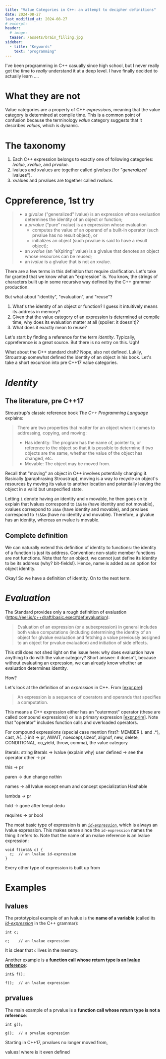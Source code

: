 ```yaml
---
title: "Value Categories in C++: an attempt to decipher definitions"
date: 2024-08-27
last_modified_at: 2024-08-27
# excerpt: 
header:
  # image: 
  teaser: /assets/brain_filling.jpg
sidebar:
  - title: "Keywords"
    text: "programming"
---
```


I've been programming in C++ casually since high school, but I never really got the time to *really* understand it at a deep level. I have finally decided to actually learn ....

# What they are not
Value categories are a property of C++ *expressions*, meaning that the value category is determined at compile time. This is a common point of confusion because the terminology *value* category suggests that it describes *values*, which is dynamic.

# The taxonomy
1. Each C++ expression belongs to exactly one of following categories: *lvalue*, *xvalue*, and *prvalue*. 
2. lvalues and xvalues are together called *glvalues* (for "*generalized* lvalues").
3. xvalues and prvalues are together called *rvalues*.

# Cppreference, 1st try
> * a *glvalue* ("generalized" lvalue) is an expression whose evaluation determines the identity of an object or function;
> * a *prvalue* (“pure” rvalue) is an expression whose evaluation
>   * computes the value of an operand of a built-in operator (such prvalue has no result object), or
>   * initializes an object (such prvalue is said to have a result object);
> * an *xvalue* (an “eXpiring” value) is a glvalue that denotes an object whose resources can be reused;
> * an *lvalue* is a glvalue that is not an xvalue.

There are a few terms in this definition that require clarification. Let's take for granted that we know what an "expression" is. You know, the strings of characters built up in some recursive way defined by the C++ grammar production. 

But what about "identity", "evaluation", and "reuse"? 
1. What's the identity of an object or function? I guess it intuitively means its address in memory?
2. Given that the value category of an expression is determined at compile time, why does its evaluation matter at all (spoiler: it doesn't)?
3. What does it exactly mean to reuse?

Let's start by finding a reference for the term *identity*. Typically, cppreference is a great source. But there is no entry on this. Ugh! 

What about the C++ standard draft? Nope, also not defined. Lukily, Stroustrup somewhat defined the identity of an object in his book. Let's take a short excursion into pre C++17 value categories.

# *Identity*

## The literature, pre C++17
Stroustrup's classic reference book *The C++ Programming Language* explains:
> There are two properties that matter for an object when it comes to addressing, copying, and moving:
> - Has identity: The program has the name of, pointer to, or reference to the object so that it is possible to determine if two objects are the same, whether the value of the object has changed, etc.
> - Movable: The object may be moved from.

Recall that "moving" an object in C++ involves potentially changing it. Basically (paraphrasing Stroustrup), moving is a way to recycle an object's resources by moving its value to another location and potentially leaving the object in a valid but unspecified state.

Letting `i` denote having an identity and `m` movable, he then goes on to explain that lvalues correspond to `i&&!m` (have identity and not movable), xvalues correspond to `i&&m` (have identity and movable), and prvalues correspond to `!i&&m` (have no identity and movable). Therefore, a glvalue has an identity, whereas an rvalue is movable.

## Complete definition
We can naturally extend this definition of identity to functions: the identity of a function is just its address. Convention: non-static member functions are not functions. Note that for an object, we cannot just define its identity to be its address (why? bit-fields!). Hence, name is added as an option for object identity.

Okay! So we have a definition of identity. On to the next term.

# *Evaluation*

The Standard provides only a rough definition of evaluation (https://eel.is/c++draft/basic.exec#def:evaluation):
> Evaluation of an expression (or a subexpression) in general includes both value computations (including determining the identity of an object for glvalue evaluation and fetching a value previously assigned to an object for prvalue evaluation) and initiation of side effects.

This still does not shed light on the issue here: why does evaluation have anything to do with the value category? Short answer: it doesn't, because without evaluating an expression, we can already know whether an evaluation determines identity.

How?

Let's look at the definition of an *expression* in C++. From [[expr.pre]](https://eel.is/c++draft/expr.pre):
> An expression is a sequence of operators and operands that specifies a computation.

This means a C++ expression either has an "outermost" operator (these are called compound expressions) or is a primary expression [[expr.prim]](https://eel.is/c++draft/expr.prim). Note that "operator" includes function calls and overloaded operators.

For compound expressions (special case mention first?: MEMBER (. and .*), cast, A{...} init -> pr, AWAIT, noexcept,sizeof, alignof, new, delete, CONDITIONAL, co_yield, throw, comma), the value category 

literals:
string literals -> lvalue (explain why)
user defined -> see the operator
other -> pr

this -> pr

paren -> dun change nothin

names -> all lvalue except enum and concept specialization Hashable<int>

lambda -> pr

fold -> gone after templ dedu

requires -> pr bool



The most basic type of expression is an [*`id-expression`*](https://eel.is/c++draft/expr.prim.id.general#nt:id-expression), which is always an lvalue expression. This makes sense since the `id-expression` names the thing it refers to. Note that the name of an rvalue reference is an lvalue expression:
```
void f(int&& c) {
  c;  // an lvalue id-expression
}
```



Every other type of expression is built up from 

# Examples
## lvalues
The prototypical example of an lvalue is the **name of a variable** (called its [*id-expression*](https://eel.is/c++draft/expr.prim.id.general#nt:id-expression) in the C++ grammar):
```
int c;

c;    // an lvalue expression
```

It is clear that `c` lives in the memory.

Another example is a **function call whose return type is an [lvalue reference](https://en.cppreference.com/w/cpp/language/reference)**:
```
int& f(); 

f();  // an lvalue expression
```

## prvalues
The main example of a prvalue is a **function call whose return type is not a reference**:
```
int g();

g();  // a prvalue expression
```
Starting in C++17, prvalues no longer moved from,


values! where is it even defined 